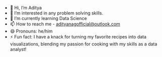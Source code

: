 - 👋 Hi, I’m Aditya
- 👀 I’m interested in any problem solving skills.
- 🌱 I’m currently learning Data Science
- 📫 How to reach me - adityanagofficial@outlook.com
- 😄 Pronouns: he/him
- ⚡ Fun fact: I have a knack for turning my favorite recipes into data visualizations, blending my passion for cooking with my skills as a data analyst!
